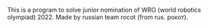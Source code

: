 This is a program to solve junior nomination of WRO (world
robotics olympiad) 2022.
Made by russian team rocot (from rus. рокот).
